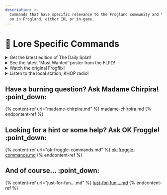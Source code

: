 ```yaml
---
description: >-
  Commands that have specific relevance to the Frogland community and the goings
  on in Frogland, either IRL or in-game.
---
```


# 📜 Lore Specific Commands

<details>

<summary>Get the latest edition of The Daily Splat!</summary>

**Command:** $buy daily

This will purchase the latest edition of [the-daily-splat.md](../../../frogland-news-network-fnn/the-daily-splat.md "mention") in discord for 50 Frogdollars. When followed by the **$use daily** command, you will receive an image of the latest edition of The Daily Splat to catch up on the most sensational news, hottest gossip, wanted posters, and much more - all sourced from the community!

</details>

<details>

<summary>See the latest 'Most Wanted' poster from the FLPD! </summary>

**Command:** $wanted

This command will retrieve the most recent "Most Wanted" poster from the Frogland Bureau of Instigations. If you would like to report somefrog for misdeeds, hop on over to the #message-board channel and submit an Hit Request or Anonymous Tip for the Daily Splat. Our investigative reporters hardly ever deal underhandedly and will find the kernel of truth to the story.&#x20;

</details>

<details>

<summary>Watch the original Frogflix!</summary>

**Command:** $buy frogflix

A brand spanking new ticket for the most popular pastime for flirtatious frogsters and frogettes - a ticket to a Frogflix and chill session! Featuring the early concept art from the art team at Dream Reality Interactive, these scenes are sure to make you a lucky frog.

</details>

<details>

<summary>Listen to the local station, KHOP radio!</summary>

**Command:** $buy boom box

**Description:** Use this boom box to tune in to KHOP Radio, the rowdy, riling, raunchy, and absolutely riveting source of all the latest audio ribbiting from Frogland. Don't touch that dial! We'll be right back - after these messages.

</details>

## Have a burning question? Ask Madame Chirpira! :point\_down:

{% content-ref url="madame-chirpira.md" %}
[madame-chirpira.md](madame-chirpira.md)
{% endcontent-ref %}

## Looking for a hint or some help? Ask OK Froggle! :point\_down:

{% content-ref url="ok-froggle-commands.md" %}
[ok-froggle-commands.md](ok-froggle-commands.md)
{% endcontent-ref %}

## And of course... :point\_down:

{% content-ref url="just-for-fun....md" %}
[just-for-fun....md](just-for-fun....md)
{% endcontent-ref %}

